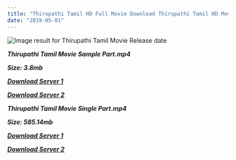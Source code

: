 ```yaml
---
title: "Thirupathi Tamil HD Full Movie Download Thirupathi Tamil HD Movie Download"
date: "2019-05-01"
---
```


![Image result for Thirupathi  Tamil Movie Release date](https://upload.wikimedia.org/wikipedia/en/thumb/c/ca/Thirupathi_{1d8d357801e2f4b6710faa3d835097c5c618a0f0fcded2c527300dcab25e4b83}282006{1d8d357801e2f4b6710faa3d835097c5c618a0f0fcded2c527300dcab25e4b83}29_Poster.jpg/220px-Thirupathi_{1d8d357801e2f4b6710faa3d835097c5c618a0f0fcded2c527300dcab25e4b83}282006{1d8d357801e2f4b6710faa3d835097c5c618a0f0fcded2c527300dcab25e4b83}29_Poster.jpg)

**_Thirupathi Tamil Movie Sample Part.mp4_**

**_Size: 3.8mb_**

**_[Download Server 1](http://s20.uptofiles.net//files/Tamil{1d8d357801e2f4b6710faa3d835097c5c618a0f0fcded2c527300dcab25e4b83}20Movies{1d8d357801e2f4b6710faa3d835097c5c618a0f0fcded2c527300dcab25e4b83}20Collection/Ajith{1d8d357801e2f4b6710faa3d835097c5c618a0f0fcded2c527300dcab25e4b83}20Movies{1d8d357801e2f4b6710faa3d835097c5c618a0f0fcded2c527300dcab25e4b83}20Collection/Thirupathi{1d8d357801e2f4b6710faa3d835097c5c618a0f0fcded2c527300dcab25e4b83}20(2006)/Thirupathi{1d8d357801e2f4b6710faa3d835097c5c618a0f0fcded2c527300dcab25e4b83}20(640x360)/Thirupathi{1d8d357801e2f4b6710faa3d835097c5c618a0f0fcded2c527300dcab25e4b83}20HD{1d8d357801e2f4b6710faa3d835097c5c618a0f0fcded2c527300dcab25e4b83}20Sample.mp4)_**

**_[Download Server 2](http://s20.uptofiles.net//files/Tamil{1d8d357801e2f4b6710faa3d835097c5c618a0f0fcded2c527300dcab25e4b83}20Movies{1d8d357801e2f4b6710faa3d835097c5c618a0f0fcded2c527300dcab25e4b83}20Collection/Ajith{1d8d357801e2f4b6710faa3d835097c5c618a0f0fcded2c527300dcab25e4b83}20Movies{1d8d357801e2f4b6710faa3d835097c5c618a0f0fcded2c527300dcab25e4b83}20Collection/Thirupathi{1d8d357801e2f4b6710faa3d835097c5c618a0f0fcded2c527300dcab25e4b83}20(2006)/Thirupathi{1d8d357801e2f4b6710faa3d835097c5c618a0f0fcded2c527300dcab25e4b83}20(640x360)/Thirupathi{1d8d357801e2f4b6710faa3d835097c5c618a0f0fcded2c527300dcab25e4b83}20HD{1d8d357801e2f4b6710faa3d835097c5c618a0f0fcded2c527300dcab25e4b83}20Sample.mp4)_**

**_Thirupathi Tamil Movie Single Part.mp4_**

**_Size: 585.14mb_**

**_[Download Server 1](http://s20.uptofiles.net//files/Tamil{1d8d357801e2f4b6710faa3d835097c5c618a0f0fcded2c527300dcab25e4b83}20Movies{1d8d357801e2f4b6710faa3d835097c5c618a0f0fcded2c527300dcab25e4b83}20Collection/Ajith{1d8d357801e2f4b6710faa3d835097c5c618a0f0fcded2c527300dcab25e4b83}20Movies{1d8d357801e2f4b6710faa3d835097c5c618a0f0fcded2c527300dcab25e4b83}20Collection/Thirupathi{1d8d357801e2f4b6710faa3d835097c5c618a0f0fcded2c527300dcab25e4b83}20(2006)/Thirupathi{1d8d357801e2f4b6710faa3d835097c5c618a0f0fcded2c527300dcab25e4b83}20(640x360)/Thirupathi{1d8d357801e2f4b6710faa3d835097c5c618a0f0fcded2c527300dcab25e4b83}20HD.mp4)_**

**_[Download Server 2](http://s20.uptofiles.net//files/Tamil{1d8d357801e2f4b6710faa3d835097c5c618a0f0fcded2c527300dcab25e4b83}20Movies{1d8d357801e2f4b6710faa3d835097c5c618a0f0fcded2c527300dcab25e4b83}20Collection/Ajith{1d8d357801e2f4b6710faa3d835097c5c618a0f0fcded2c527300dcab25e4b83}20Movies{1d8d357801e2f4b6710faa3d835097c5c618a0f0fcded2c527300dcab25e4b83}20Collection/Thirupathi{1d8d357801e2f4b6710faa3d835097c5c618a0f0fcded2c527300dcab25e4b83}20(2006)/Thirupathi{1d8d357801e2f4b6710faa3d835097c5c618a0f0fcded2c527300dcab25e4b83}20(640x360)/Thirupathi{1d8d357801e2f4b6710faa3d835097c5c618a0f0fcded2c527300dcab25e4b83}20HD.mp4)_**
